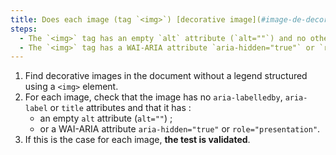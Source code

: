```yaml
---
title: Does each image (tag `<img>`) [decorative image](#image-de-decoration), without [legend](#legende-d-image), meet one of these conditions?
steps:
  - The `<img>` tag has an empty `alt` attribute (`alt=""`) and no other attribute to provide a [text alternative](#alternative-text-image).
  - The `<img>` tag has a WAI-ARIA attribute `aria-hidden="true"` or `role="presentation"`.
---
```


1. Find decorative images in the document without a legend structured using a `<img>` element.
2. For each image, check that the image has no `aria-labelledby`, `aria-label` or `title` attributes and that it has :
   - an empty `alt` attribute (`alt=""`) ;
   - or a WAI-ARIA attribute `aria-hidden="true"` or `role="presentation"`.
3. If this is the case for each image, **the test is validated**.

